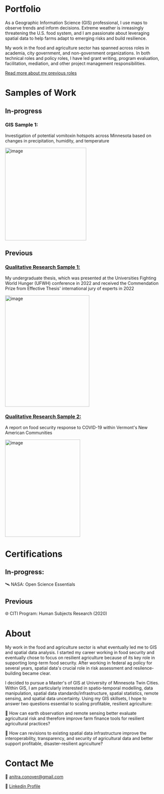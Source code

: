 
# Portfolio
As a Geographic Information Science (GIS) professional, I use maps to observe trends and inform decisions. Extreme weather is inreasingly threatening the U.S. food system, and I am passionate about leveraging spatial data to help farms adapt to emerging risks and build resilience. 

My work in the food and agriculture sector has spanned across roles in academia, city government, and non-government organizations. In both technical roles and policy roles, I have led grant writing, program evaluation, facilitation, mediation, and other project management responsibilities.

<a href="https://www.canva.com/design/DAGpVVrX5d4/BKphzwwYIu473VdDHB10sg/edit?utm_content=DAGpVVrX5d4&utm_campaign=designshare&utm_medium=link2&utm_source=sharebutton">Read more about my previous roles</a>





# Samples of Work

## In-progress
### GIS Sample 1:
Investigation of potential vomitoxin hotspots across Minnesota based on changes in precipitation, humidity, and temperature

<img width="265" height="302" alt="image" src="https://github.com/user-attachments/assets/97835db8-c9fb-4be8-bcdd-9d0a125a618b" />




## Previous

### <a href="https://www.effectivethesis.org/exceptional-research-award-winners-2022/">Qualitative Research Sample 1:</a>
My undergraduate thesis, which was presented at the Universities Fighting World Hunger (UFWH) conference in 2022 and received the Commendation Prize from Effective Thesis' international jury of experts in 2022

<img width="275" height="363" alt="image" src="https://github.com/user-attachments/assets/5a7a8fbe-f242-4e94-9594-21f82c1348a2" />



### <a href="https://www.spatializingmigration.net/wp-content/uploads/2021/04/Refugee_Communities_and_Food_Security.pdf">Qualitative Research Sample 2:</a>
A report on food security response to COVID-19 within Vermont's New American Communities

<img width="245" height="317" alt="image" src="https://github.com/user-attachments/assets/f9c5c4fd-5080-43d3-a4c6-0dffd37035f4" />




# Certifications

## In-progress: 
🛰️ NASA: Open Science Essentials

## Previous 
🌐 CITI Program: Human Subjects Research (2020)


# About

My work in the food and agriculture sector is what eventually led me to GIS and spatial data analysis. I started my career working in food security and eventually chose to focus on resilient agriculture because of its key role in supporting long-term food security. After working in federal ag policy for several years, spatial data's crucial role in risk assessment and resilence-building became clear.

I decided to pursue a Master's of GIS at University of Minnesota Twin Cities. Within GIS, I am particularly interested in spatio-temporal modelling, data manipulation, spatial data standards/infrastructure, spatial statistics, remote sensing, and spatial data uncertainty. Using my GIS skillsets, I hope to answer two questions essential to scaling profitable, resilient agriculture:

🌱 How can earth observation and remote sensing better evaluate agricultural risk and therefore improve farm finance tools for resilient agricultural practices?

🌱 How can revisions to existing spatial data infrastructure improve the interoperability, transparency, and security of agricultural data and better support profitable, disaster-resilient agriculture?







# Contact Me

📧 anitra.conover@gmail.com

🔗 <a href="https://www.linkedin.com/in/anitra-conover/"> Linkedin Profile </a> 

